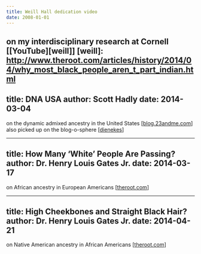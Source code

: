 ```yaml
---
title: Weill Hall dedication video
date: 2008-01-01
---
```

on my interdisciplinary research at Cornell [[YouTube][weill]]
[weill]: http://www.theroot.com/articles/history/2014/04/why_most_black_people_aren_t_part_indian.html
---
title: DNA USA
author: Scott Hadly
date: 2014-03-04
---
on the dynamic admixed ancestry in the United States
[[blog.23andme.com][23andme]]
also picked up on the blog-o-sphere [[dienekes][dienekes]]

[23andme]: http://blog.23andme.com/23andme-research/dna-usa-2/
[dienekes]: http://dienekes.blogspot.com/2014/03/admixture-in-us-populations.html
---
title: How Many ‘White’ People Are Passing?
author: Dr. Henry Louis Gates Jr.
date: 2014-03-17
---
on African ancestry in European Americans [[theroot.com][theroot]]

[theroot]: http://www.theroot.com/articles/history/2014/03/how_many_white_people_have_hidden_black_ancestry.html?wpisrc=topstories 
---
title: High Cheekbones and Straight Black Hair?
author: Dr. Henry Louis Gates Jr.
date: 2014-04-21
---
on Native American ancestry in African Americans [[theroot.com][theroot]]

[theroot]: http://www.theroot.com/articles/history/2014/04/why_most_black_people_aren_t_part_indian.html
